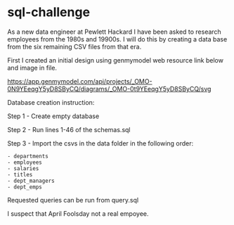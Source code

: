 # sql-challenge

As a new data engineer at Pewlett Hackard I have been asked to research employees from the 1980s and 19900s.
I will do this by creating a data base from the six remaining CSV files from that era.

First I created an initial design using genmymodel web resource link below and image in file.

https://app.genmymodel.com/api/projects/_OMO-0N9YEeqgY5yD8SByCQ/diagrams/_OMO-0t9YEeqgY5yD8SByCQ/svg

Database creation instruction:

Step 1 - Create empty database

Step 2 - Run lines 1-46 of the schemas.sql

Step 3 - Import the csvs in the data folder in the following order:

    - departments
    - employees
    - salaries
    - titles
    - dept_managers
    - dept_emps

Requested queries can be run from query.sql

I suspect that April Foolsday not a real empoyee.
